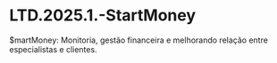 # LTD.2025.1.-StartMoney
$martMoney: Monitoria, gestão financeira e melhorando relação entre especialistas e clientes.
